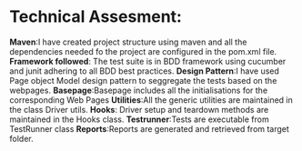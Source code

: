 # Technical Assesment:
**Maven**:I have created project structure using maven and all the dependencies needed fo the project are configured in the pom.xml file.
**Framework followed**: The test suite is in BDD framework using cucumber and junit adhering to all BDD best practices.
**Design Pattern**:I have used Page object Model design pattern to seggregate the tests based on the webpages.
**Basepage**:Basepage includes all the initialisations for the corresponding Web Pages
**Utilities**:All the generic utilities are maintained in the class Driver utils.
**Hooks**: Driver setup and teardown methods are maintained in the Hooks class.
**Testrunner**:Tests are executable from TestRunner class
**Reports**:Reports are generated and retrieved from target folder.

